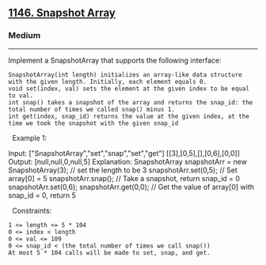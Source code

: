 <h2><a href="https://leetcode.com/problems/snapshot-array/">1146. Snapshot Array</a></h2><h3>Medium</h3><hr>Implement a SnapshotArray that supports the following interface:


	SnapshotArray(int length) initializes an array-like data structure with the given length. Initially, each element equals 0.
	void set(index, val) sets the element at the given index to be equal to val.
	int snap() takes a snapshot of the array and returns the snap_id: the total number of times we called snap() minus 1.
	int get(index, snap_id) returns the value at the given index, at the time we took the snapshot with the given snap_id


 
Example 1:

Input: ["SnapshotArray","set","snap","set","get"]
[[3],[0,5],[],[0,6],[0,0]]
Output: [null,null,0,null,5]
Explanation: 
SnapshotArray snapshotArr = new SnapshotArray(3); // set the length to be 3
snapshotArr.set(0,5);  // Set array[0] = 5
snapshotArr.snap();  // Take a snapshot, return snap_id = 0
snapshotArr.set(0,6);
snapshotArr.get(0,0);  // Get the value of array[0] with snap_id = 0, return 5

 
Constraints:


	1 <= length <= 5 * 104
	0 <= index < length
	0 <= val <= 109
	0 <= snap_id < (the total number of times we call snap())
	At most 5 * 104 calls will be made to set, snap, and get.

